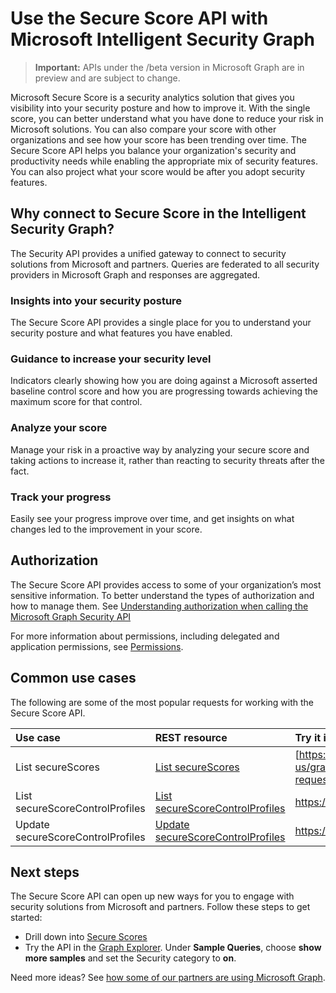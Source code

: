 # Use the Secure Score API with Microsoft Intelligent Security Graph

 > **Important:** APIs under the /beta version in Microsoft Graph are in preview and are subject to change. 

Microsoft Secure Score is a security analytics solution that gives you visibility into your security posture and how to improve it.  With the single score, you can better understand what you have done to reduce your risk in Microsoft solutions.  You can also compare your score with other organizations and see how your score has been trending over time. The Secure Score API helps you balance your organization's security and productivity needs while enabling the appropriate mix of security features. You can also project what your score would be after you adopt security features.


## Why connect to Secure Score in the Intelligent Security Graph?

The Security API provides a unified gateway to connect to security solutions from Microsoft and partners. Queries are federated to all security providers in Microsoft Graph and responses are aggregated.

### Insights into your security posture

The Secure Score API provides a single place for you to understand your security posture and what features you have enabled.

### Guidance to increase your security level

Indicators clearly showing how you are doing against a Microsoft asserted baseline control score and how you are progressing towards achieving the maximum score for that control.

### Analyze your score

Manage your risk in a proactive way by analyzing your secure score and taking actions to increase it, rather than reacting to security threats after the fact.

### Track your progress

Easily see your progress improve over time, and get insights on what changes led to the improvement in your score.



## Authorization

The Secure Score API provides access to some of your organization’s most sensitive information. To better understand the types of authorization and how to manage them. See [Understanding authorization when calling the Microsoft Graph Security API](https://techcommunity.microsoft.com/t5/Using-Microsoft-Graph-Security/Authorization-and-Microsoft-Graph-Security-API/m-p/184376)

For more information about permissions, including delegated and application permissions, see [Permissions](../../../concepts/permissions_reference.md).

## Common use cases

The following are some of the most popular requests for working with the Secure Score API.

| **Use case**   | **REST resource** | **Try it in Graph Explorer** |
|:---------------|:--------|:----------|
| List secureScores | [List secureScores](../api/securescores_list.md) | [https://graph.microsoft.com/beta/security/secureScores](https://developer.microsoft.com/en-us/graph/graph-explorer?request=security/secureScores&method=GET&version=beta&GraphUrl=https://graph.microsoft.com) |
| List secureScoreControlProfiles | [List secureScoreControlProfiles](../api/securescorescontrolprofile_list.md) | https://graph.microsoft.com/beta/security/secureScoreControlProfiles |
| Update secureScoreControlProfiles | [Update secureScoreControlProfiles](../api/securescorecontrolprofiles_update.md) | https://graph.microsoft.com/beta/security/secureScoreControlProfiles |



## Next steps

The Secure Score API can open up new ways for you to engage with security solutions from Microsoft and partners. Follow these steps to get started:

* Drill down into [Secure Scores](../resources/securescores.md)
* Try the API in the [Graph Explorer](https://developer.microsoft.com/graph/graph-explorer). Under **Sample Queries**, choose **show more samples** and set the Security category to **on**.

Need more ideas? See [how some of our partners are using Microsoft Graph](https://developer.microsoft.com/graph/graph/examples#partners).

